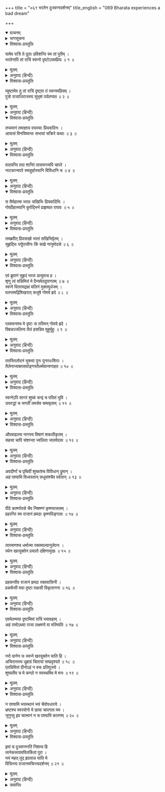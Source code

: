 +++
title = "०६९ भरतेन दुःस्वप्नदर्शनम्"
title_english = "069 Bharata experiences a bad dream"

+++
<details open><summary>वाचनम्</summary>
<div caption="श्रीराम-हरिसीताराममूर्ति-घनपाठिभ्यां वचनम्" class="audioEmbed" src="https://archive.org/download/Ramayana-recitation-Sriram-harisItArAmamUrti-Ghanapaati-v2/Kanda_2/Kanda_2_AYK-069-Bharathena_Duswapna_Darshanam.mp3"></div>
</details>

<details><summary>भागसूचना</summary>

69. भरतकी चिन्ता, मित्रोंद्वारा उन्हें प्रसन्न करनेका प्रयास तथा उनके पूछनेपर भरतका मित्रोंके समक्ष अपने देखे हुए भयंकर दुःस्वप्नका वर्णन करना
</details>

<details open><summary>विश्वास-प्रस्तुतिः</summary>

यामेव रात्रिं ते दूताः प्रविशन्ति स्म तां पुरीम् ।  
भरतेनापि तां रात्रिं स्वप्नो दृष्टोऽयमप्रियः ॥ १ ॥
</details>

<details><summary>मूलम्</summary>

यामेव रात्रिं ते दूताः प्रविशन्ति स्म तां पुरीम् ।  
भरतेनापि तां रात्रिं स्वप्नो दृष्टोऽयमप्रियः ॥ १ ॥
</details>

<details><summary>अनुवाद (हिन्दी)</summary>

जिस रातमें दूतोंने उस नगरमें प्रवेश किया था, उससे पहली रातमें भरतने भी एक अप्रिय स्वप्न देखा था ॥
</details>

<details open><summary>विश्वास-प्रस्तुतिः</summary>

व्युष्टामेव तु तां रात्रिं दृष्ट्वा तं स्वप्नमप्रियम् ।  
पुत्रो राजाधिराजस्य सुभृशं पर्यतप्यत ॥ २ ॥
</details>

<details><summary>मूलम्</summary>

व्युष्टामेव तु तां रात्रिं दृष्ट्वा तं स्वप्नमप्रियम् ।  
पुत्रो राजाधिराजस्य सुभृशं पर्यतप्यत ॥ २ ॥
</details>

<details><summary>अनुवाद (हिन्दी)</summary>

रात बीतकर प्रायः सबेरा हो चला था तभी उस अप्रिय स्वप्नको देखकर राजाधिराज दशरथके पुत्र भरत मन-ही-मन बहुत संतप्त हुए ॥ २ ॥
</details>

<details open><summary>विश्वास-प्रस्तुतिः</summary>

तप्यमानं तमाज्ञाय वयस्याः प्रियवादिनः ।  
आयासं विनयिष्यन्तः सभायां चक्रिरे कथाः ॥ ३ ॥
</details>

<details><summary>मूलम्</summary>

तप्यमानं तमाज्ञाय वयस्याः प्रियवादिनः ।  
आयासं विनयिष्यन्तः सभायां चक्रिरे कथाः ॥ ३ ॥
</details>

<details><summary>अनुवाद (हिन्दी)</summary>

उन्हें चिन्तित जान उनके अनेक प्रियवादी मित्रोंने उनका मानसिक क्लेश दूर करनेकी इच्छासे एक गोष्ठी की और उसमें अनेक प्रकारकी बातें करने लगे ॥ ३ ॥
</details>

<details open><summary>विश्वास-प्रस्तुतिः</summary>

वादयन्ति तदा शान्तिं लासयन्त्यपि चापरे ।  
नाटकान्यपरे स्माहुर्हास्यानि विविधानि च ॥ ४ ॥
</details>

<details><summary>मूलम्</summary>

वादयन्ति तदा शान्तिं लासयन्त्यपि चापरे ।  
नाटकान्यपरे स्माहुर्हास्यानि विविधानि च ॥ ४ ॥
</details>

<details><summary>अनुवाद (हिन्दी)</summary>

कुछ लोग वीणा आदि बजाने लगे । दूसरे लोग उनके खेदकी शान्तिके लिये नृत्य कराने लगे । दूसरे मित्रोंने नाना प्रकारके नाटकोंका आयोजन किया, जिनमें हास्यरसकी प्रधानता थी ॥ ४ ॥
</details>

<details open><summary>विश्वास-प्रस्तुतिः</summary>

स तैर्महात्मा भरतः सखिभिः प्रियवादिभिः ।  
गोष्ठीहास्यानि कुर्वद्भिर्न प्राहृष्यत राघवः ॥ ५ ॥
</details>

<details><summary>मूलम्</summary>

स तैर्महात्मा भरतः सखिभिः प्रियवादिभिः ।  
गोष्ठीहास्यानि कुर्वद्भिर्न प्राहृष्यत राघवः ॥ ५ ॥
</details>

<details><summary>अनुवाद (हिन्दी)</summary>

किंतु रघुकुलभूषण महात्मा भरत उन प्रियवादी मित्रोंकी गोष्ठीमें हास्यविनोद करनेपर भी प्रसन्न नहीं हुए ॥ ५ ॥
</details>

<details open><summary>विश्वास-प्रस्तुतिः</summary>

तमब्रवीत् प्रियसखो भरतं सखिभिर्वृतम् ।  
सुहृद्भिः पर्युपासीनः किं सखे नानुमोदसे ॥ ६ ॥
</details>

<details><summary>मूलम्</summary>

तमब्रवीत् प्रियसखो भरतं सखिभिर्वृतम् ।  
सुहृद्भिः पर्युपासीनः किं सखे नानुमोदसे ॥ ६ ॥
</details>

<details><summary>अनुवाद (हिन्दी)</summary>

तब सुहृदोंसे घिरकर बैठे हुए एक प्रिय मित्रने मित्रोंके बीचमें विराजमान भरतसे पूछा—‘सखे! तुम आज प्रसन्न क्यों नहीं होते हो?’ ॥ ६ ॥
</details>

<details open><summary>विश्वास-प्रस्तुतिः</summary>

एवं ब्रुवाणं सुहृदं भरतः प्रत्युवाच ह ।  
शृणु त्वं यन्निमित्तं मे दैन्यमेतदुपागतम् ॥ ७ ॥  
स्वप्ने पितरमद्राक्षं मलिनं मुक्तमूर्धजम् ।  
पतन्तमद्रिशिखरात् कलुषे गोमये ह्रदे ॥ ८ ॥
</details>

<details><summary>मूलम्</summary>

एवं ब्रुवाणं सुहृदं भरतः प्रत्युवाच ह ।  
शृणु त्वं यन्निमित्तं मे दैन्यमेतदुपागतम् ॥ ७ ॥  
स्वप्ने पितरमद्राक्षं मलिनं मुक्तमूर्धजम् ।  
पतन्तमद्रिशिखरात् कलुषे गोमये ह्रदे ॥ ८ ॥
</details>

<details><summary>अनुवाद (हिन्दी)</summary>

इस प्रकार पूछते हुए सुहृद्को भरतने इस प्रकार उत्तर दिया—‘मित्र! जिस कारणसे मेरे मनमें यह दैन्य आया है, वह बताता हूँ, सुनो । मैंने आज स्वप्नमें अपने पिताजीको देखा है । उनका मुख मलिन था; बाल खुले हुए थे और वे पर्वतकी चोटीसे एक ऐसे गंदे गढेमें गिर पड़े थे, जिसमें गोबर भरा हुआ था ॥ ७-८ ॥
</details>

<details open><summary>विश्वास-प्रस्तुतिः</summary>

प्लवमानश्च मे दृष्टः स तस्मिन् गोमये ह्रदे ।  
पिबन्नञ्जलिना तैलं हसन्निव मुहुर्मुहुः ॥ ९ ॥
</details>

<details><summary>मूलम्</summary>

प्लवमानश्च मे दृष्टः स तस्मिन् गोमये ह्रदे ।  
पिबन्नञ्जलिना तैलं हसन्निव मुहुर्मुहुः ॥ ९ ॥
</details>

<details><summary>अनुवाद (हिन्दी)</summary>

‘मैंने उस गोबरके कुण्डमें उन्हें तैरते देखा था । वे अञ्जलिमें तेल लेकर पी रहे थे और बारम्बार हँसते हुए-से प्रतीत होते थे ॥ ९ ॥
</details>

<details open><summary>विश्वास-प्रस्तुतिः</summary>

ततस्तिलोदनं भुक्त्वा पुनः पुनरधःशिराः ।  
तैलेनाभ्यक्तसर्वाङ्गस्तैलमेवान्वगाहत ॥ १० ॥
</details>

<details><summary>मूलम्</summary>

ततस्तिलोदनं भुक्त्वा पुनः पुनरधःशिराः ।  
तैलेनाभ्यक्तसर्वाङ्गस्तैलमेवान्वगाहत ॥ १० ॥
</details>

<details><summary>अनुवाद (हिन्दी)</summary>

‘फिर उन्होंने तिल और भात खाया । इसके बाद उनके सारे शरीरमें तेल लगाया गया और फिर वे सिर नीचे किये तैलमें ही गोते लगाने लगे ॥ १० ॥
</details>

<details open><summary>विश्वास-प्रस्तुतिः</summary>

स्वप्नेऽपि सागरं शुष्कं चन्द्रं च पतितं भुवि ।  
उपरुद्धां च जगतीं तमसेव समावृताम् ॥ ११ ॥
</details>

<details><summary>मूलम्</summary>

स्वप्नेऽपि सागरं शुष्कं चन्द्रं च पतितं भुवि ।  
उपरुद्धां च जगतीं तमसेव समावृताम् ॥ ११ ॥
</details>

<details><summary>अनुवाद (हिन्दी)</summary>

‘स्वप्नमें ही मैंने यह भी देखा है कि समुद्र सूख गया, चन्द्रमा पृथ्वीपर गिर पड़े हैं, सारी पृथ्वी उपद्रवसे ग्रस्त और अन्धकारसे आच्छादित-सी हो गयी है ॥ ११ ॥
</details>

<details open><summary>विश्वास-प्रस्तुतिः</summary>

औपवाह्यस्य नागस्य विषाणं शकलीकृतम् ।  
सहसा चापि संशान्ता ज्वलिता जातवेदसः ॥ १२ ॥
</details>

<details><summary>मूलम्</summary>

औपवाह्यस्य नागस्य विषाणं शकलीकृतम् ।  
सहसा चापि संशान्ता ज्वलिता जातवेदसः ॥ १२ ॥
</details>

<details><summary>अनुवाद (हिन्दी)</summary>

‘महाराजकी सवारीके काममें आनेवाले हाथीका दाँत टूक-टूक हो गया है और पहलेसे प्रज्वलित होती हुई आग सहसा बुझ गयी है ॥ १२ ॥
</details>

<details open><summary>विश्वास-प्रस्तुतिः</summary>

अवदीर्णां च पृथिवीं शुष्कांश्च विविधान् द्रुमान् ।  
अहं पश्यामि विध्वस्तान् सधूमांश्चैव पर्वतान् ॥ १३ ॥
</details>

<details><summary>मूलम्</summary>

अवदीर्णां च पृथिवीं शुष्कांश्च विविधान् द्रुमान् ।  
अहं पश्यामि विध्वस्तान् सधूमांश्चैव पर्वतान् ॥ १३ ॥
</details>

<details><summary>अनुवाद (हिन्दी)</summary>

‘मैंने यह भी देखा है कि पृथ्वी फट गयी है, नाना प्रकारके वृक्ष सूख गये हैं तथा पर्वत ढह गये हैं और उनसे धुआँ निकल रहा है ॥ १३ ॥
</details>

<details open><summary>विश्वास-प्रस्तुतिः</summary>

पीठे कार्ष्णायसे चैव निषष्ण्णं कृष्णवाससम् ।  
प्रहरन्ति स्म राजानं प्रमदाः कृष्णपिङ्गलाः ॥ १४ ॥
</details>

<details><summary>मूलम्</summary>

पीठे कार्ष्णायसे चैव निषष्ण्णं कृष्णवाससम् ।  
प्रहरन्ति स्म राजानं प्रमदाः कृष्णपिङ्गलाः ॥ १४ ॥
</details>

<details><summary>अनुवाद (हिन्दी)</summary>

‘काले लोहेकी चौकीपर महाराज दशरथ बैठे हैं । उन्होंने काला ही वस्त्र पहन रखा है और काले एवं पिङ्गलवर्णकी स्त्रियाँ उनके ऊपर प्रहार करती हैं ॥ १४ ॥
</details>

<details open><summary>विश्वास-प्रस्तुतिः</summary>

त्वरमाणश्च धर्मात्मा रक्तमाल्यानुलेपनः ।  
रथेन खरयुक्तेन प्रयातो दक्षिणामुखः ॥ १५ ॥
</details>

<details><summary>मूलम्</summary>

त्वरमाणश्च धर्मात्मा रक्तमाल्यानुलेपनः ।  
रथेन खरयुक्तेन प्रयातो दक्षिणामुखः ॥ १५ ॥
</details>

<details><summary>अनुवाद (हिन्दी)</summary>

‘धर्मात्मा राजा दशरथ लाल रंगके फूलोंकी माला पहने और लाल चन्दन लगाये गधे जुते हुए रथपर बैठकर बड़ी तेजीके साथ दक्षिण दिशाकी ओर गये हैं ॥
</details>

<details open><summary>विश्वास-प्रस्तुतिः</summary>

प्रहसन्तीव राजानं प्रमदा रक्तवासिनी ।  
प्रकर्षन्ती मया दृष्टा राक्षसी विकृतानना ॥ १६ ॥
</details>

<details><summary>मूलम्</summary>

प्रहसन्तीव राजानं प्रमदा रक्तवासिनी ।  
प्रकर्षन्ती मया दृष्टा राक्षसी विकृतानना ॥ १६ ॥
</details>

<details><summary>अनुवाद (हिन्दी)</summary>

‘लाल वस्त्र धारण करनेवाली एक स्त्री, जो विकराल मुखवाली राक्षसी प्रतीत होती थी, महाराजको हँसती हुई-सी खींचकर लिये जा रही थी । यह दृश्य भी मेरे देखनेमें आया ॥ १६ ॥
</details>

<details open><summary>विश्वास-प्रस्तुतिः</summary>

एवमेतन्मया दृष्टमिमां रात्रिं भयावहाम् ।  
अहं रामोऽथवा राजा लक्ष्मणो वा मरिष्यति ॥ १७ ॥
</details>

<details><summary>मूलम्</summary>

एवमेतन्मया दृष्टमिमां रात्रिं भयावहाम् ।  
अहं रामोऽथवा राजा लक्ष्मणो वा मरिष्यति ॥ १७ ॥
</details>

<details><summary>अनुवाद (हिन्दी)</summary>

‘इस प्रकार इस भयंकर रात्रिके समय मैंने यह स्वप्न देखा है । इसका फल यह होगा कि मैं, श्रीराम, राजा दशरथ अथवा लक्ष्मण—इनमेंसे किसी एककी अवश्य मृत्यु होगी ॥ १७ ॥
</details>

<details open><summary>विश्वास-प्रस्तुतिः</summary>

नरो यानेन यः स्वप्ने खरयुक्तेन याति हि ।  
अचिरात्तस्य धूम्राग्रं चितायां सम्प्रदृश्यते ॥ १८ ॥  
एतन्निमित्तं दीनोऽहं न वचः प्रतिपूजये ।  
शुष्यतीव च मे कण्ठो न स्वस्थमिव मे मनः ॥ १९ ॥
</details>

<details><summary>मूलम्</summary>

नरो यानेन यः स्वप्ने खरयुक्तेन याति हि ।  
अचिरात्तस्य धूम्राग्रं चितायां सम्प्रदृश्यते ॥ १८ ॥  
एतन्निमित्तं दीनोऽहं न वचः प्रतिपूजये ।  
शुष्यतीव च मे कण्ठो न स्वस्थमिव मे मनः ॥ १९ ॥
</details>

<details><summary>अनुवाद (हिन्दी)</summary>

‘जो मनुष्य स्वप्नमें गधे जुते हुए रथसे यात्रा करता दिखायी देता है, उसकी चिताका धुआँ शीघ्र ही देखनेमें आता है । यही कारण है कि मैं दुःखी हो रहा हूँ और आपलोगोंकी बातोंका आदर नहीं करता हूँ । मेरा गला सूखा-सा जा रहा है और मन अस्वस्थ-सा हो चला है ॥
</details>

<details open><summary>विश्वास-प्रस्तुतिः</summary>

न पश्यामि भयस्थानं भयं चैवोपधारये ।  
भ्रष्टश्च स्वरयोगो मे छाया चापगता मम ।  
जुगुप्सु इव चात्मानं न च पश्यामि कारणम् ॥ २० ॥
</details>

<details><summary>मूलम्</summary>

न पश्यामि भयस्थानं भयं चैवोपधारये ।  
भ्रष्टश्च स्वरयोगो मे छाया चापगता मम ।  
जुगुप्सु इव चात्मानं न च पश्यामि कारणम् ॥ २० ॥
</details>

<details><summary>अनुवाद (हिन्दी)</summary>

‘मैं भयका कोई कारण नहीं देखता तो भी भयको प्राप्त हो रहा हूँ । मेरा स्वर बदल गया है तथा मेरी कान्ति भी फीकी पड़ गयी है । मैं अपने-आपसे घृणा-सी करने लगा हूँ, परंतु इसका कारण क्या है, यह मेरी समझमें नहीं आता ॥ २० ॥
</details>

<details open><summary>विश्वास-प्रस्तुतिः</summary>

इमां च दुःस्वप्नगतिं निशम्य हि  
त्वनेकरूपामवितर्कितां पुरा ।  
भयं महत् तुद् हृदयान्न याति मे  
विचिन्त्य राजानमचिन्त्यदर्शनम् ॥ २१ ॥
</details>

<details><summary>मूलम्</summary>

इमां च दुःस्वप्नगतिं निशम्य हि  
त्वनेकरूपामवितर्कितां पुरा ।  
भयं महत् तुद् हृदयान्न याति मे  
विचिन्त्य राजानमचिन्त्यदर्शनम् ॥ २१ ॥
</details>

<details><summary>अनुवाद (हिन्दी)</summary>

‘जिनके विषयमें मैंने पहले कभी सोचातक नहीं था, ऐसे अनेक प्रकारके दुःस्वप्नोंको देखकर तथा महाराजका दर्शन इस रूपमें क्यों हुआ, जिसकी मेरे मनमें कोई कल्पना नहीं थी—यह सोचकर मेरे हृदयसे महान् भय दूर नहीं हो रहा है’ ॥ २१ ॥
</details>

<details><summary>समाप्तिः</summary>

इत्यार्षे श्रीमद्रामायणे वाल्मीकीये आदिकाव्येऽयोध्याकाण्डे एकोनसप्ततितमः सर्गः ॥ ६९ ॥  
इस प्रकार श्रीवाल्मीकिनिर्मित आर्षरामायण आदिकाव्यके अयोध्याकाण्डमें उनहत्तरवाँ सर्ग पूरा हुआ ॥ ६९ ॥
</details>

